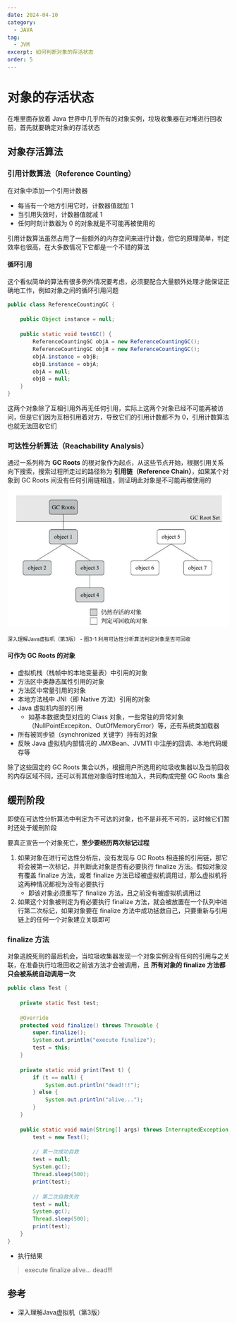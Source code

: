 ```yaml
---
date: 2024-04-10
category:
  - JAVA
tag:
  - JVM
excerpt: 如何判断对象的存活状态
order: 5
---
```


# 对象的存活状态

在堆里面存放着 Java 世界中几乎所有的对象实例，垃圾收集器在对堆进行回收前，首先就要确定对象的存活状态

## 对象存活算法

### 引用计数算法（Reference Counting）

在对象中添加一个引用计数器

- 每当有一个地方引用它时，计数器值就加 1
- 当引用失效时，计数器值就减 1
- 任何时刻计数器为 0 的对象就是不可能再被使用的

引用计数算法虽然占用了一些额外的内存空间来进行计数，但它的原理简单，判定效率也很高，在大多数情况下它都是一个不错的算法

#### 循环引用

这个看似简单的算法有很多例外情况要考虑，必须要配合大量额外处理才能保证正确地工作，例如对象之间的循环引用问题

```java
public class ReferenceCountingGC {

    public Object instance = null;

    public static void testGC() {
        ReferenceCountingGC objA = new ReferenceCountingGC();
        ReferenceCountingGC objB = new ReferenceCountingGC();
        objA.instance = objB;
        objB.instance = objA;
        objA = null;
        objB = null;
    }
}
```

这两个对象除了互相引用外再无任何引用，实际上这两个对象已经不可能再被访问，但是它们因为互相引用着对方，导致它们的引用计数都不为 0，引用计数算法也就无法回收它们

### 可达性分析算法（Reachability Analysis）

通过一系列称为 **GC Roots** 的根对象作为起点，从这些节点开始，根据引用关系向下搜索，搜索过程所走过的路径称为 **引用链（Reference Chain）**，如果某个对象到 GC Roots 间没有任何引用链相连，则证明此对象是不可能再被使用的

![](./md.assets/reachability_analysis.png)

<small>深入理解Java虚拟机（第3版） - 图3-1 利用可达性分析算法判定对象是否可回收</small>

#### 可作为 GC Roots 的对象

- 虚拟机栈（栈帧中的本地变量表）中引用的对象
- 方法区中类静态属性引用的对象
- 方法区中常量引用的对象
- 本地方法栈中 JNI（即 Native 方法）引用的对象
- Java 虚拟机内部的引用
  - 如基本数据类型对应的 Class 对象，一些常驻的异常对象（NullPointExcepiton、OutOfMemoryError）等，还有系统类加载器
- 所有被同步锁（synchronized 关键字）持有的对象
- 反映 Java 虚拟机内部情况的 JMXBean、JVMTI 中注册的回调、本地代码缓存等

除了这些固定的 GC Roots 集合以外，根据用户所选用的垃圾收集器以及当前回收的内存区域不同，还可以有其他对象临时性地加入，共同构成完整 GC Roots 集合

## 缓刑阶段

即使在可达性分析算法中判定为不可达的对象，也不是非死不可的，这时候它们暂时还处于缓刑阶段

要真正宣告一个对象死亡，**至少要经历两次标记过程**

1. 如果对象在进行可达性分析后，没有发现与 GC Roots 相连接的引用链，那它将会被第一次标记，并判断此对象是否有必要执行 finalize 方法。假如对象没有覆盖 finalize 方法，或者 finalize 方法已经被虚拟机调用过，那么虚拟机将这两种情况都视为没有必要执行
   - 即该对象必须重写了 finalize 方法，且之前没有被虚拟机调用过
2. 如果这个对象被判定为有必要执行 finalize 方法，就会被放置在一个队列中进行第二次标记，如果对象要在 finalize 方法中成功拯救自己，只要重新与引用链上的任何一个对象建立关联即可

### finalize 方法

对象逃脱死刑的最后机会，当垃圾收集器发现一个对象实例没有任何的引用与之关联，在准备执行垃圾回收之前该方法才会被调用，且 **所有对象的 finalize 方法都只会被系统自动调用一次**

```java
public class Test {

    private static Test test;

    @Override
    protected void finalize() throws Throwable {
        super.finalize();
        System.out.println("execute finalize");
        test = this;
    }

    private static void print(Test t) {
        if (t == null) {
            System.out.println("dead!!!");
        } else {
            System.out.println("alive...");
        }
    }

    public static void main(String[] args) throws InterruptedException {
        test = new Test();

        // 第一次成功自救
        test = null;
        System.gc();
        Thread.sleep(500);
        print(test);

        // 第二次自救失败
        test = null;
        System.gc();
        Thread.sleep(500);
        print(test);
    }
}
```

- 执行结果

> execute finalize
> alive...
> dead!!!

## 参考

- 深入理解Java虚拟机（第3版）

